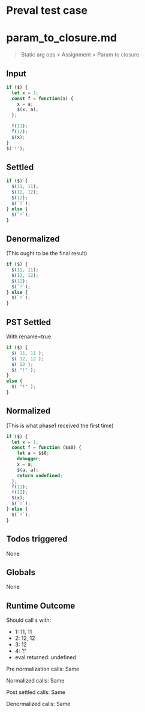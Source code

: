 # Preval test case

# param_to_closure.md

> Static arg ops > Assignment > Param to closure

## Input

`````js filename=intro
if ($) {
  let x = 1;
  const f = function(a) {
    x = a;
    $(x, a);
  };

  f(11);
  f(12);
  $(x);
}
$('!');
`````


## Settled


`````js filename=intro
if ($) {
  $(11, 11);
  $(12, 12);
  $(12);
  $(`!`);
} else {
  $(`!`);
}
`````


## Denormalized
(This ought to be the final result)

`````js filename=intro
if ($) {
  $(11, 11);
  $(12, 12);
  $(12);
  $(`!`);
} else {
  $(`!`);
}
`````


## PST Settled
With rename=true

`````js filename=intro
if ($) {
  $( 11, 11 );
  $( 12, 12 );
  $( 12 );
  $( "!" );
}
else {
  $( "!" );
}
`````


## Normalized
(This is what phase1 received the first time)

`````js filename=intro
if ($) {
  let x = 1;
  const f = function ($$0) {
    let a = $$0;
    debugger;
    x = a;
    $(a, a);
    return undefined;
  };
  f(11);
  f(12);
  $(x);
  $(`!`);
} else {
  $(`!`);
}
`````


## Todos triggered


None


## Globals


None


## Runtime Outcome


Should call `$` with:
 - 1: 11, 11
 - 2: 12, 12
 - 3: 12
 - 4: '!'
 - eval returned: undefined

Pre normalization calls: Same

Normalized calls: Same

Post settled calls: Same

Denormalized calls: Same
